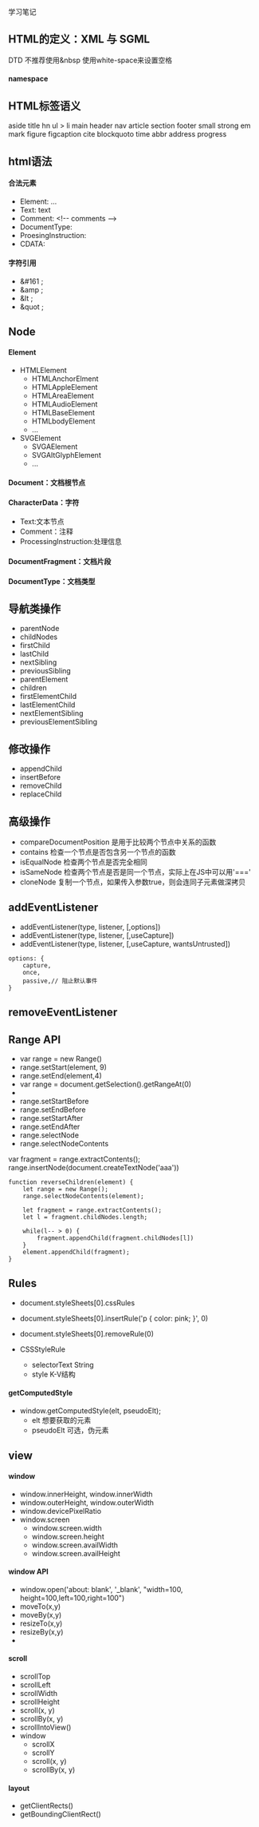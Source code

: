 学习笔记

## HTML的定义：XML 与 SGML
DTD
不推荐使用&nbsp 使用white-space来设置空格

#### namespace

## HTML标签语义
aside
title
hn
ul > li
main
header
nav
article
section
footer
small
strong
em
mark
figure
figcaption
cite
blockquoto
time
abbr
address
progress

## html语法
#### 合法元素
- Element: <tagName>...</tagName>
- Text: text
- Comment: \<!-- comments -->
- DocumentType: <!Doctype html>
- ProesingInstruction: <?a1?>
- CDATA:<![CDATA[ ]]>

#### 字符引用
- &#161 ;
- &amp ;
- &lt ;
- &quot ;


## Node
#### Element
- HTMLElement
  - HTMLAnchorElment
  - HTMLAppleElement
  - HTMLAreaElement
  - HTMLAudioElement
  - HTMLBaseElement
  - HTMLbodyElement
  - ...
- SVGElement
  - SVGAElement
  - SVGAItGlyphElement
  - ...

#### Document：文档根节点

#### CharacterData：字符
- Text:文本节点
- Comment：注释
- ProcessingInstruction:处理信息

#### DocumentFragment：文档片段

#### DocumentType：文档类型

## 导航类操作

- parentNode
- childNodes
- firstChild
- lastChild
- nextSibling
- previousSibling
- parentElement
- children
- firstElementChild
- lastElementChild
- nextElementSibling
- previousElementSibling


## 修改操作
- appendChild
- insertBefore
- removeChild
- replaceChild

## 高级操作
- compareDocumentPosition 是用于比较两个节点中关系的函数
- contains 检查一个节点是否包含另一个节点的函数
- isEqualNode 检查两个节点是否完全相同
- isSameNode 检查两个节点是否是同一个节点，实际上在JS中可以用'==='
- cloneNode 复制一个节点，如果传入参数true，则会连同子元素做深拷贝


## addEventListener

- addEventListener(type, listener, [,options])
- addEventListener(type, listener, [,useCapture])
- addEventListener(type, listener, [,useCapture, wantsUntrusted])

```
options: {
    capture,
    once,
    passive,// 阻止默认事件
}
```

## removeEventListener


## Range API
- var range = new Range()
- range.setStart(element, 9)
- range.setEnd(element,4)
- var range = document.getSelection().getRangeAt(0)
- 
- range.setStartBefore
- range.setEndBefore
- range.setStartAfter
- range.setEndAfter
- range.selectNode
- range.selectNodeContents

var fragment = range.extractContents();
range.insertNode(document.createTextNode('aaa'))


```
function reverseChildren(element) {
    let range = new Range();
    range.selectNodeContents(element);
    
    let fragment = range.extractContents();
    let l = fragment.childNodes.length;
    
    while(l-- > 0) {
        fragment.appendChild(fragment.childNodes[l])
    }
    element.appendChild(fragment);
}
```


## Rules
- document.styleSheets[0].cssRules
- document.styleSheets[0].insertRule('p { color: pink; }', 0)
- document.styleSheets[0].removeRule(0)

- CSSStyleRule
  - selectorText String
  - style K-V结构

#### getComputedStyle

- window.getComputedStyle(elt, pseudoElt);
  - elt 想要获取的元素
  - pseudoElt 可选，伪元素
  
## view
#### window
- window.innerHeight, window.innerWidth
- window.outerHeight, window.outerWidth
- window.devicePixelRatio
- window.screen
  - window.screen.width
  - window.screen.height
  - window.screen.availWidth
  - window.screen.availHeight
 
#### window API
- window.open('about: blank', '_blank', "width=100, height=100,left=100,right=100")
- moveTo(x,y) 
- moveBy(x,y)
- resizeTo(x,y)
- resizeBy(x,y)
- 

#### scroll
- scrollTop
- scrollLeft
- scrollWidth
- scrollHeight
- scroll(x, y)
- scrollBy(x, y)
- scrollIntoView()
- window
  - scrollX
  - scrollY
  - scroll(x, y)
  - scrollBy(x, y)
  
#### layout
- getClientRects()
- getBoundingClientRect()



